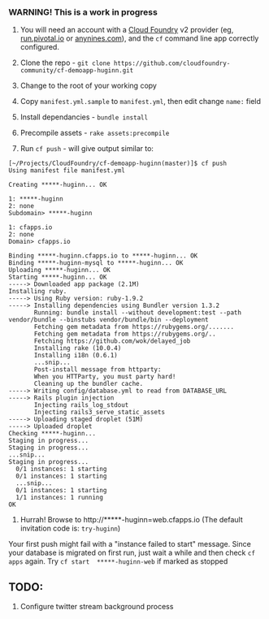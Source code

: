 ### WARNING!  This is a work in progress ####

1. You will need an account with a [Cloud Foundry](http://www.cloudfoundry.com) v2 provider (eg, [run.pivotal.io](http://run.pivotal.io) or [anynines.com](http://anynines.com)), and the `cf` command line app correctly configured.

1. Clone the repo - `git clone https://github.com/cloudfoundry-community/cf-demoapp-huginn.git`

1. Change to the root of your working copy
1. Copy `manifest.yml.sample` to `manifest.yml`, then edit change `name:` field
1. Install dependancies - `bundle install`
1. Precompile assets - `rake assets:precompile`
1. Run `cf push` - will give output similar to:

```
[~/Projects/CloudFoundry/cf-demoapp-huginn(master)]$ cf push
Using manifest file manifest.yml

Creating *****-huginn... OK

1: *****-huginn
2: none
Subdomain> *****-huginn

1: cfapps.io
2: none
Domain> cfapps.io

Binding *****-huginn.cfapps.io to *****-huginn... OK
Binding *****-huginn-mysql to *****-huginn... OK
Uploading *****-huginn... OK
Starting *****-huginn... OK
-----> Downloaded app package (2.1M)
Installing ruby.
-----> Using Ruby version: ruby-1.9.2
-----> Installing dependencies using Bundler version 1.3.2
       Running: bundle install --without development:test --path vendor/bundle --binstubs vendor/bundle/bin --deployment
       Fetching gem metadata from https://rubygems.org/.......
       Fetching gem metadata from https://rubygems.org/..
       Fetching https://github.com/wok/delayed_job
       Installing rake (10.0.4)
       Installing i18n (0.6.1)
       ...snip...
       Post-install message from httparty:
       When you HTTParty, you must party hard!
       Cleaning up the bundler cache.
-----> Writing config/database.yml to read from DATABASE_URL
-----> Rails plugin injection
       Injecting rails_log_stdout
       Injecting rails3_serve_static_assets
-----> Uploading staged droplet (51M)
-----> Uploaded droplet
Checking *****-huginn...
Staging in progress...
Staging in progress...
...snip...
Staging in progress...
  0/1 instances: 1 starting
  0/1 instances: 1 starting
  ...snip...
  0/1 instances: 1 starting
  1/1 instances: 1 running
OK
```
1. Hurrah! Browse to http://*****-huginn=web.cfapps.io  (The default invitation code is: `try-huginn`)

Your first push might fail with a "instance failed to start" message.  Since your database is migrated on first run, just wait a while and then check `cf apps` again. Try `cf start  *****-huginn-web` if marked as stopped

## TODO:

1.  Configure twitter stream background process